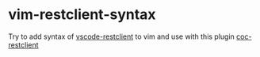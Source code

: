 # vim-restclient-syntax
Try to add syntax of [vscode-restclient](https://github.com/Huachao/vscode-restclient)
to vim and use with this plugin [coc-restclient](https://github.com/pr4th4m/coc-restclient)
